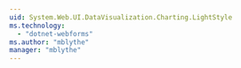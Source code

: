 ```yaml
---
uid: System.Web.UI.DataVisualization.Charting.LightStyle
ms.technology: 
  - "dotnet-webforms"
ms.author: "mblythe"
manager: "mblythe"
---
```

